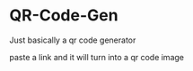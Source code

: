 # QR-Code-Gen

Just basically a qr code generator

paste a link and it will turn into a qr code image
